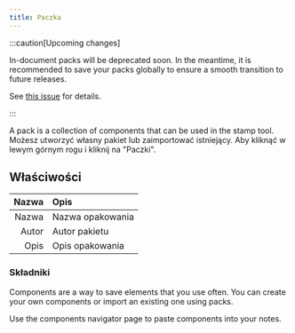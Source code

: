 ```yaml
---
title: Paczka
---
```


:::caution[Upcoming changes]

In-document packs will be deprecated soon. In the meantime, it is recommended to save your packs globally to ensure a smooth transition to future releases.

See [this issue](https://github.com/LinwoodDev/Butterfly/issues/805) for details.

:::

A pack is a collection of components that can be used in the stamp tool. Możesz utworzyć własny pakiet lub zaimportować istniejący. Aby kliknąć w lewym górnym rogu i kliknij na "Paczki".

## Właściwości

| Nazwa | Opis             |
| ----: | :--------------- |
| Nazwa | Nazwa opakowania |
| Autor | Autor pakietu    |
|  Opis | Opis opakowania  |

### Składniki

Components are a way to save elements that you use often. You can create your own components or import an existing one using packs.

Use the components navigator page to paste components into your notes.

